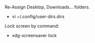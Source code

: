 
Re-Assign Desktop, Downloads... folders.
* vi ~/.config/user-dirs.dirs

Lock screen by command:
* xdg-screensaver lock
